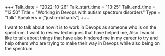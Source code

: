 +++
Talk_date = "2022-10-26"
Talk_start_time = "13:25"
Talk_end_time = "13:50"
Title = "Working in Devops with autism spectrum disorders"
Type = "talk"
Speakers = ["justin-richards"]
+++

I want to talk about how it is to work in Devops as someone who is on the spectrum. I want to review techniques that have helped me, Also I would like to talk about things that have also hindered me in my career to try and help others who are trying to make their way in Devops while also being on the spectrum.
